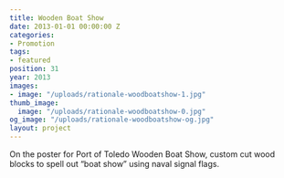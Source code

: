 ```yaml
---
title: Wooden Boat Show
date: 2013-01-01 00:00:00 Z
categories:
- Promotion
tags:
- featured
position: 31
year: 2013
images:
- image: "/uploads/rationale-woodboatshow-1.jpg"
thumb_image:
  image: "/uploads/rationale-woodboatshow-0.jpg"
og_image: "/uploads/rationale-woodboatshow-og.jpg"
layout: project
---
```


On the poster for Port of Toledo Wooden Boat Show, custom cut wood blocks to spell out “boat show” using naval signal flags.